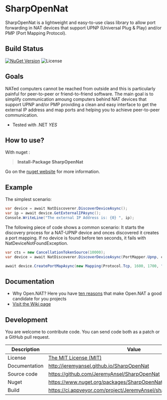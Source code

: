 
SharpOpenNat
======

SharpOpenNat is a lightweight and easy-to-use class library to allow port forwarding in NAT devices that support UPNP (Universal Plug & Play) and/or PMP (Port Mapping Protocol).


Build Status
------------

[![NuGet Version](https://buildstats.info/nuget/SharpOpenNat)](https://www.nuget.org/packages/SharpOpenNat)
![License](https://img.shields.io/github/license/JeremyAnsel/SharpOpenNat)


Goals
-----
NATed computers cannot be reached from outside and this is particularly painful for peer-to-peer or friend-to-friend software.
The main goal is to simplify communication amoung computers behind NAT devices that support UPNP and/or PMP providing a clean
and easy interface to get the external IP address and map ports and helping you to achieve peer-to-peer communication.

+ Tested with .NET  _YES_


How to use?
-----------
With nuget :
> **Install-Package SharpOpenNat**

Go on the [nuget website](https://www.nuget.org/packages/SharpOpenNat/) for more information.


Example
--------

The simplest scenario:

```c#
var device = await NatDiscoverer.DiscoverDeviceAsync();
var ip = await device.GetExternalIPAsync();
Console.WriteLine("The external IP Address is: {0} ", ip);
```

The following piece of code shows a common scenario: It starts the discovery process for a NAT-UPNP device and onces discovered it creates a port mapping. If no device is found before ten seconds, it fails with NatDeviceNotFoundException.

```c#
var cts = new CancellationTokenSource(10000);
var device = await NatDiscoverer.DiscoverDeviceAsync(PortMapper.Upnp, cts);

await device.CreatePortMapAsync(new Mapping(Protocol.Tcp, 1600, 1700, "The mapping name"));
```


Documentation
-------------
+ Why Open.NAT? Here you have [ten reasons](https://github.com/lontivero/Open.NAT/wiki/Why-Open.NAT) that make Open.NAT a good candidate for you projects
+ [Visit the Wiki page](https://github.com/lontivero/Open.Nat/wiki)


Development
-----------
You are welcome to contribute code. You can send code both as a patch or a GitHub pull request.


Description     | Value
----------------|----------------
License         | [The MIT License (MIT)](https://github.com/JeremyAnsel/SharpOpenNat/blob/main/LICENSE)
Documentation   | http://jeremyansel.github.io/SharpOpenNat
Source code     | https://github.com/JeremyAnsel/SharpOpenNat
Nuget           | https://www.nuget.org/packages/SharpOpenNat
Build           | https://ci.appveyor.com/project/JeremyAnsel/sharpopennat/branch/main


